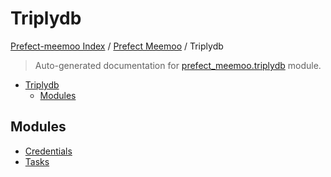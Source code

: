 # Triplydb

[Prefect-meemoo Index](../../README.md#prefect-meemoo-index) /
[Prefect Meemoo](../index.md#prefect-meemoo) /
Triplydb

> Auto-generated documentation for [prefect_meemoo.triplydb](../../../prefect_meemoo/triplydb/__init__.py) module.

- [Triplydb](#triplydb)
  - [Modules](#modules)

## Modules

- [Credentials](./credentials.md)
- [Tasks](./tasks.md)